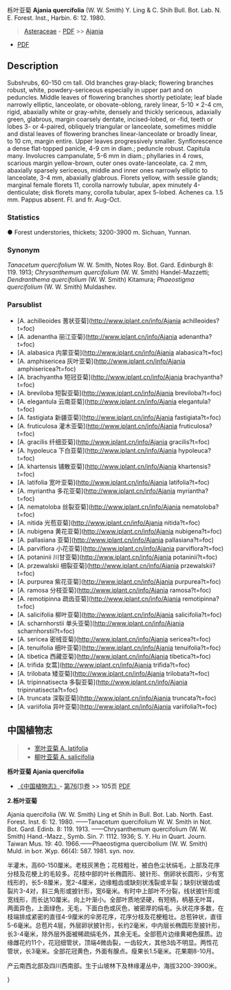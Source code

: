 栎叶亚菊 **Ajania quercifolia** (W. W. Smith) Y. Ling & C. Shih Bull. Bot. Lab. N. E. Forest. Inst., Harbin. 6: 12. 1980.

> [Asteraceae](http://www.iplant.cn/info/Asteraceae?t=foc) - [PDF](http://www.iplant.cn/foc/pdf/Asteraceae.pdf) >> [Ajania](http://www.iplant.cn/info/Ajania?t=foc)
 - [PDF](http://www.iplant.cn/foc/pdf/Ajania.pdf)

## Description

Subshrubs, 60-150 cm tall. Old branches gray-black; flowering branches robust, white, powdery-sericeous especially in upper part and on peduncles. Middle leaves of flowering branches shortly petiolate; leaf blade narrowly elliptic, lanceolate, or obovate-oblong, rarely linear, 5-10 × 2-4 cm, rigid, abaxially white or gray-white, densely and thickly sericeous, adaxially green, glabrous, margin coarsely dentate, incised-lobed, or -fid, teeth or lobes 3- or 4-paired, obliquely triangular or lanceolate, sometimes middle and distal leaves of flowering branches linear-lanceolate or broadly linear, to 10 cm, margin entire. Upper leaves progressively smaller. Synflorescence a dense flat-topped panicle, 4-9 cm in diam.; peduncle robust. Capitula many. Involucres campanulate, 5-6 mm in diam.; phyllaries in 4 rows, scarious margin yellow-brown, outer ones ovate-lanceolate, ca. 2 mm, abaxially sparsely sericeous, middle and inner ones narrowly elliptic to lanceolate, 3-4 mm, abaxially glabrous. Florets yellow, with sessile glands; marginal female florets 11, corolla narrowly tubular, apex minutely 4-denticulate; disk florets many, corolla tubular, apex 5-lobed. Achenes ca. 1.5 mm. Pappus absent. Fl. and fr. Aug-Oct.

### Statistics
● Forest understories, thickets; 3200-3900 m. Sichuan, Yunnan.

### Synonym
*Tanacetum quercifolium* W. W. Smith, Notes Roy. Bot. Gard. Edinburgh 8: 119. 1913; *Chrysanthemum quercifolium* (W. W. Smith) Handel-Mazzetti; *Dendranthema quercifolium* (W. W. Smith) Kitamura; *Phaeostigma quercifolium* (W. W. Smith) Muldashev.

### Parsublist

* [A.  achilleoides  蓍状亚菊](http://www.iplant.cn/info/Ajania achilleoides?t=foc)
* [A.  adenantha  丽江亚菊](http://www.iplant.cn/info/Ajania adenantha?t=foc)
* [A.  alabasica  内蒙亚菊](http://www.iplant.cn/info/Ajania alabasica?t=foc)
* [A.  amphisericea  灰叶亚菊](http://www.iplant.cn/info/Ajania amphisericea?t=foc)
* [A.  brachyantha  短冠亚菊](http://www.iplant.cn/info/Ajania brachyantha?t=foc)
* [A.  breviloba  短裂亚菊](http://www.iplant.cn/info/Ajania breviloba?t=foc)
* [A.  elegantula  云南亚菊](http://www.iplant.cn/info/Ajania elegantula?t=foc)
* [A.  fastigiata  新疆亚菊](http://www.iplant.cn/info/Ajania fastigiata?t=foc)
* [A.  fruticulosa  灌木亚菊](http://www.iplant.cn/info/Ajania fruticulosa?t=foc)
* [A.  gracilis  纤细亚菊](http://www.iplant.cn/info/Ajania gracilis?t=foc)
* [A.  hypoleuca  下白亚菊](http://www.iplant.cn/info/Ajania hypoleuca?t=foc)
* [A.  khartensis  铺散亚菊](http://www.iplant.cn/info/Ajania khartensis?t=foc)
* [A.  latifolia  宽叶亚菊](http://www.iplant.cn/info/Ajania latifolia?t=foc)
* [A.  myriantha  多花亚菊](http://www.iplant.cn/info/Ajania myriantha?t=foc)
* [A.  nematoloba  丝裂亚菊](http://www.iplant.cn/info/Ajania nematoloba?t=foc)
* [A.  nitida  光苞亚菊](http://www.iplant.cn/info/Ajania nitida?t=foc)
* [A.  nubigena  黄花亚菊](http://www.iplant.cn/info/Ajania nubigena?t=foc)
* [A.  pallasiana  亚菊](http://www.iplant.cn/info/Ajania pallasiana?t=foc)
* [A.  parviflora  小花亚菊](http://www.iplant.cn/info/Ajania parviflora?t=foc)
* [A.  potaninii  川甘亚菊](http://www.iplant.cn/info/Ajania potaninii?t=foc)
* [A.  przewalskii  细裂亚菊](http://www.iplant.cn/info/Ajania przewalskii?t=foc)
* [A.  purpurea  紫花亚菊](http://www.iplant.cn/info/Ajania purpurea?t=foc)
* [A.  ramosa  分枝亚菊](http://www.iplant.cn/info/Ajania ramosa?t=foc)
* [A.  remotipinna  疏齿亚菊](http://www.iplant.cn/info/Ajania remotipinna?t=foc)
* [A.  salicifolia  柳叶亚菊](http://www.iplant.cn/info/Ajania salicifolia?t=foc)
* [A.  scharnhorstii  单头亚菊](http://www.iplant.cn/info/Ajania scharnhorstii?t=foc)
* [A.  sericea  密绒亚菊](http://www.iplant.cn/info/Ajania sericea?t=foc)
* [A.  tenuifolia  细叶亚菊](http://www.iplant.cn/info/Ajania tenuifolia?t=foc)
* [A.  tibetica  西藏亚菊](http://www.iplant.cn/info/Ajania tibetica?t=foc)
* [A.  trifida  女蒿](http://www.iplant.cn/info/Ajania trifida?t=foc)
* [A.  trilobata  矮亚菊](http://www.iplant.cn/info/Ajania trilobata?t=foc)
* [A.  tripinnatisecta  多裂亚菊](http://www.iplant.cn/info/Ajania tripinnatisecta?t=foc)
* [A.  truncata  深裂亚菊](http://www.iplant.cn/info/Ajania truncata?t=foc)
* [A.  variifolia  异叶亚菊](http://www.iplant.cn/info/Ajania variifolia?t=foc)

## 中国植物志

> * [宽叶亚菊  A.  latifolia](Ajania-latifolia-宽叶亚菊.md)
> * [柳叶亚菊  A.  salicifolia](Ajania-salicifolia-柳叶亚菊.md)

**栎叶亚菊 Ajania quercifolia**

* [《中国植物志》](http://www.iplant.cn/frps)- [第76(1)卷](http://www.iplant.cn/frps/vol/76(1)) >> 105页 [PDF](http://www.iplant.cn/frps/pdf/76(1)/105a.PDF)

**2.栎叶亚菊**

Ajania quercifolia (W. W. Smith) Ling et Shih in Bull. Bot. Lab. North. East. Forest. Inst. 6: 12. 1980. ——Tanacetum quercifolium W. W. Smith in Not. Bot. Gard. Edinb. 8: 119. 1913. ——Chrysanthemum quercifolium (W. W. Smith) Hand.-Mazz., Symb. Sin. 7: 1112. 1936; S. Y. Hu in Quart. Journ. Taiwan Mus. 19: 40. 1966.——Phaeostigma quercibolium (W. W. Smith) Muld. in Ьот. Жур. 66(4): 587. 1981. syn. nov.

半灌木，高60-150厘米。老枝灰黑色；花枝粗壮，被白色尘状绢毛，上部及花序分枝及花梗上的毛较多。花枝中部的叶长椭圆形、披针形、倒卵状长圆形，少有宽线形的，长5-8厘米，宽2-4厘米，边缘粗齿或缺刻状浅裂或半裂；缺刻状锯齿或裂片3-4对，斜三角形或披针形，宽6毫米。有时中上部叶不分裂，线状披针形或宽线形，而长达10厘米。向上叶渐小。全部叶质地坚硬，有短柄，柄基无叶耳，两面异色，上面绿色，无毛，下面白色或灰色，被密厚的绢毛。头状花序多数，在枝端排成紧密的直径4-9厘米的伞房花序，花序分枝及花梗粗壮。总苞钟状，直径5-6毫米。总苞片4层，外层卵状披针形，长约2毫米，中内层长椭圆形至披针形，长3-4毫米，除外层外面被稀疏绢毛外，其余无毛。全部苞片边缘黄褐色膜质。边缘雌花约11个，花冠细管状，顶端4微齿裂，一齿较大，其他3齿不明显。两性花管状，长3毫米。全部花冠黄色，外面有腺点。瘦果长1.5毫米。花果期8-10月。

产云南西北部及四川西南部。生于山坡林下及林缘灌丛中，海拔3200-3900米。

}
